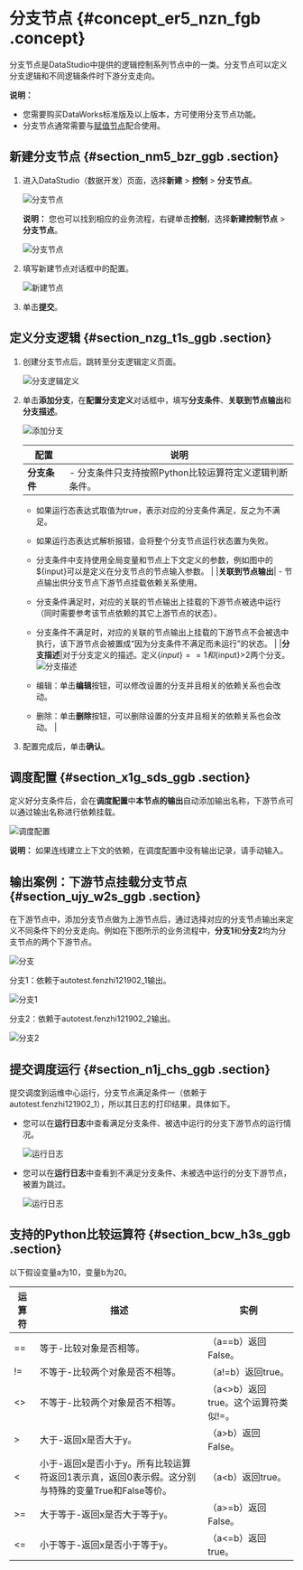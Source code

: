 # 分支节点 {#concept_er5_nzn_fgb .concept}

分支节点是DataStudio中提供的逻辑控制系列节点中的一类。分支节点可以定义分支逻辑和不同逻辑条件时下游分支走向。

**说明：** 

-   您需要购买DataWorks标准版及以上版本，方可使用分支节点功能。
-   分支节点通常需要与[赋值节点](intl.zh-CN/使用指南/数据开发/节点类型/赋值节点.md#)配合使用。

## 新建分支节点 {#section_nm5_bzr_ggb .section}

1.  进入DataStudio（数据开发）页面，选择**新建** \> **控制** \> **分支节点**。

    ![分支节点](http://static-aliyun-doc.oss-cn-hangzhou.aliyuncs.com/assets/img/82217/156397020252871_zh-CN.png)

    **说明：** 您也可以找到相应的业务流程，右键单击**控制**，选择**新建控制节点** \> **分支节点**。

    ![分支节点](http://static-aliyun-doc.oss-cn-hangzhou.aliyuncs.com/assets/img/82217/156397020252869_zh-CN.png)

2.  填写新建节点对话框中的配置。

    ![新建节点](http://static-aliyun-doc.oss-cn-hangzhou.aliyuncs.com/assets/img/82217/156397020252874_zh-CN.png)

3.  单击**提交**。

## 定义分支逻辑 {#section_nzg_t1s_ggb .section}

1.  创建分支节点后，跳转至分支逻辑定义页面。

    ![分支逻辑定义](http://static-aliyun-doc.oss-cn-hangzhou.aliyuncs.com/assets/img/82217/156397020235378_zh-CN.png)

2.  单击**添加分支**，在**配置分支定义**对话框中，填写**分支条件**、**关联到节点输出**和**分支描述**。

    ![添加分支](http://static-aliyun-doc.oss-cn-hangzhou.aliyuncs.com/assets/img/82217/156397020235380_zh-CN.png)

    |配置|说明|
    |--|--|
    |**分支条件**|     -   分支条件只支持按照Python比较运算符定义逻辑判断条件。
    -   如果运行态表达式取值为true，表示对应的分支条件满足，反之为不满足。
    -   如果运行态表达式解析报错，会将整个分支节点运行状态置为失败。
    -   分支条件中支持使用全局变量和节点上下文定义的参数，例如图中的$\{input\}可以是定义在分支节点的节点输入参数。
 |
    |**关联到节点输出**|     -   节点输出供分支节点下游节点挂载依赖关系使用。
    -   分支条件满足时，对应的关联的节点输出上挂载的下游节点被选中运行（同时需要参考该节点依赖的其它上游节点的状态）。
    -   分支条件不满足时，对应的关联的节点输出上挂载的下游节点不会被选中执行，该下游节点会被置成“因为分支条件不满足而未运行”的状态。
 |
    |**分支描述**|对于分支定义的描述。定义$\{input\}==1和$\{input\}\>2两个分支。![分支描述](http://static-aliyun-doc.oss-cn-hangzhou.aliyuncs.com/assets/img/82217/156397020235388_zh-CN.png)

     -   编辑：单击**编辑**按钮，可以修改设置的分支并且相关的依赖关系也会改动。
    -   删除：单击**删除**按钮，可以删除设置的分支并且相关的依赖关系也会改动。
 |

3.  配置完成后，单击**确认**。

## 调度配置 {#section_x1g_sds_ggb .section}

定义好分支条件后，会在**调度配置**中**本节点的输出**自动添加输出名称，下游节点可以通过输出名称进行依赖挂载。

![调度配置](http://static-aliyun-doc.oss-cn-hangzhou.aliyuncs.com/assets/img/82217/156397020235389_zh-CN.png)

**说明：** 如果连线建立上下文的依赖，在调度配置中没有输出记录，请手动输入。

## 输出案例：下游节点挂载分支节点 {#section_ujy_w2s_ggb .section}

在下游节点中，添加分支节点做为上游节点后，通过选择对应的分支节点输出来定义不同条件下的分支走向。例如在下图所示的业务流程中，**分支1**和**分支2**均为分支节点的两个下游节点。

![分支](http://static-aliyun-doc.oss-cn-hangzhou.aliyuncs.com/assets/img/82217/156397020235394_zh-CN.png)

分支1：依赖于autotest.fenzhi121902\_1输出。

![分支1](http://static-aliyun-doc.oss-cn-hangzhou.aliyuncs.com/assets/img/82217/156397020235396_zh-CN.png)

分支2：依赖于autotest.fenzhi121902\_2输出。

![分支2](http://static-aliyun-doc.oss-cn-hangzhou.aliyuncs.com/assets/img/82217/156397020235399_zh-CN.png)

## 提交调度运行 {#section_n1j_chs_ggb .section}

提交调度到运维中心运行，分支节点满足条件一（依赖于autotest.fenzhi121902\_1），所以其日志的打印结果，具体如下。

-   您可以在**运行日志**中查看满足分支条件、被选中运行的分支下游节点的运行情况。

    ![运行日志](http://static-aliyun-doc.oss-cn-hangzhou.aliyuncs.com/assets/img/82217/156397020335404_zh-CN.png)

-   您可以在**运行日志**中查看到不满足分支条件、未被选中运行的分支下游节点，被置为跳过。

    ![运行日志](http://static-aliyun-doc.oss-cn-hangzhou.aliyuncs.com/assets/img/82217/156397020335407_zh-CN.png)


## 支持的Python比较运算符 {#section_bcw_h3s_ggb .section}

以下假设变量a为10，变量b为20。

|运算符|描述|实例|
|---|--|--|
|==|等于-比较对象是否相等。|（a==b）返回False。|
|!=|不等于-比较两个对象是否不相等。|（a!=b）返回true。|
|<\>|不等于-比较两个对象是否不相等。|（a<\>b）返回true。这个运算符类似!=。|
|\>|大于-返回x是否大于y。|（a\>b）返回False。|
|<|小于-返回x是否小于y。所有比较运算符返回1表示真，返回0表示假。这分别与特殊的变量True和False等价。|（a<b）返回true。|
|\>=|大于等于-返回x是否大于等于y。|（a\>=b）返回False。|
|<=|小于等于-返回x是否小于等于y。|（a<=b）返回true。|

